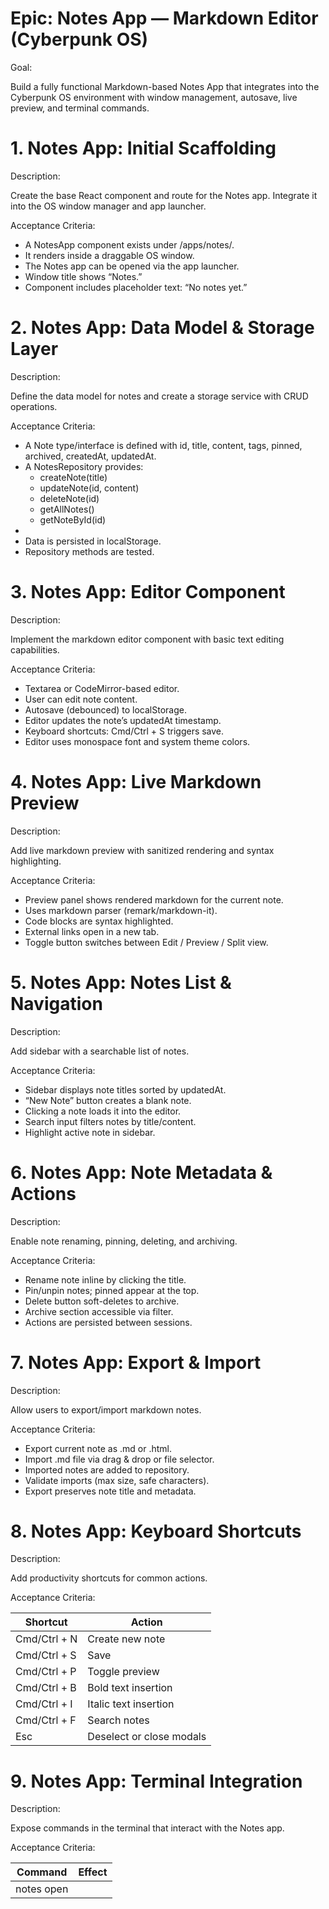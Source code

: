 # **Epic: Notes App — Markdown Editor (Cyberpunk OS)**

Goal:

Build a fully functional Markdown-based Notes App that integrates into the Cyberpunk OS environment with window management, autosave, live preview, and terminal commands.

# **1. Notes App: Initial Scaffolding**

Description:

Create the base React component and route for the Notes app. Integrate it into the OS window manager and app launcher.

Acceptance Criteria:

- A NotesApp component exists under /apps/notes/.
- It renders inside a draggable OS window.
- The Notes app can be opened via the app launcher.
- Window title shows “Notes.”
- Component includes placeholder text: “No notes yet.”

# **2. Notes App: Data Model & Storage Layer**

Description:

Define the data model for notes and create a storage service with CRUD operations.

Acceptance Criteria:

- A Note type/interface is defined with id, title, content, tags, pinned, archived, createdAt, updatedAt.
- A NotesRepository provides:
    - createNote(title)
    - updateNote(id, content)
    - deleteNote(id)
    - getAllNotes()
    - getNoteById(id)
- 
- Data is persisted in localStorage.
- Repository methods are tested.

# **3. Notes App: Editor Component**

Description:

Implement the markdown editor component with basic text editing capabilities.

Acceptance Criteria:

- Textarea or CodeMirror-based editor.
- User can edit note content.
- Autosave (debounced) to localStorage.
- Editor updates the note’s updatedAt timestamp.
- Keyboard shortcuts: Cmd/Ctrl + S triggers save.
- Editor uses monospace font and system theme colors.

# **4. Notes App: Live Markdown Preview**

Description:

Add live markdown preview with sanitized rendering and syntax highlighting.

Acceptance Criteria:

- Preview panel shows rendered markdown for the current note.
- Uses markdown parser (remark/markdown-it).
- Code blocks are syntax highlighted.
- External links open in a new tab.
- Toggle button switches between Edit / Preview / Split view.

# **5. Notes App: Notes List & Navigation**

Description:

Add sidebar with a searchable list of notes.

Acceptance Criteria:

- Sidebar displays note titles sorted by updatedAt.
- “New Note” button creates a blank note.
- Clicking a note loads it into the editor.
- Search input filters notes by title/content.
- Highlight active note in sidebar.

# **6. Notes App: Note Metadata & Actions**

Description:

Enable note renaming, pinning, deleting, and archiving.

Acceptance Criteria:

- Rename note inline by clicking the title.
- Pin/unpin notes; pinned appear at the top.
- Delete button soft-deletes to archive.
- Archive section accessible via filter.
- Actions are persisted between sessions.

# **7. Notes App: Export & Import**

Description:

Allow users to export/import markdown notes.

Acceptance Criteria:

- Export current note as .md or .html.
- Import .md file via drag & drop or file selector.
- Imported notes are added to repository.
- Validate imports (max size, safe characters).
- Export preserves note title and metadata.

# **8. Notes App: Keyboard Shortcuts**

Description:

Add productivity shortcuts for common actions.

Acceptance Criteria:

| **Shortcut** | **Action** |
| --- | --- |
| Cmd/Ctrl + N | Create new note |
| Cmd/Ctrl + S | Save |
| Cmd/Ctrl + P | Toggle preview |
| Cmd/Ctrl + B | Bold text insertion |
| Cmd/Ctrl + I | Italic text insertion |
| Cmd/Ctrl + F | Search notes |
| Esc | Deselect or close modals |

# **9. Notes App: Terminal Integration**

Description:

Expose commands in the terminal that interact with the Notes app.

Acceptance Criteria:

| **Command** | **Effect** |
| --- | --- |
| notes open <title> | Opens or creates a note window |
| notes list | Lists all notes |
| notes new "<title>" | Creates a new note |
| notes delete "<title>" | Deletes or archives a note |
| notes search "<query>" | Returns list of matches |
| `notes export “” md | html` |
| notes today | Creates daily note for current date |
- Each command uses the NotesRepository API.
- Terminal prints responses with styled text.

# **10. Notes App: Styling & Theme Integration**

Description:

Match the Cyberpunk OS aesthetic with neon borders, glitch highlights, and responsive layout.

Acceptance Criteria:

- Editor, preview, and sidebar themed via Tailwind variables.
- Neon focus borders on active elements.
- Dark mode default, theme aware (reacts to OS theme).
- CSS grid layout with adjustable panels.
- Smooth transitions between Edit and Preview modes.

# **11. Notes App: Persistence & Recovery**

Description:

Ensure session persistence and autosave recovery.

Acceptance Criteria:

- Notes remain available after refresh.
- If unsaved edits exist, app restores them on reopen.
- LocalStorage cleanup for deleted notes.
- Optional version history (store last 3 autosave snapshots).

# **12. Notes App: Testing & QA**

Description:

Write integration tests and manual QA checklist.

Acceptance Criteria:

- Unit tests for repository functions.
- Integration tests for creating/editing notes.
- Manual test checklist:
    - Create, edit, delete note.
    - Refresh page: note persists.
    - Export/import works.
    - Keyboard shortcuts function.
    - Terminal commands open notes.
    - Styling consistent across themes.









